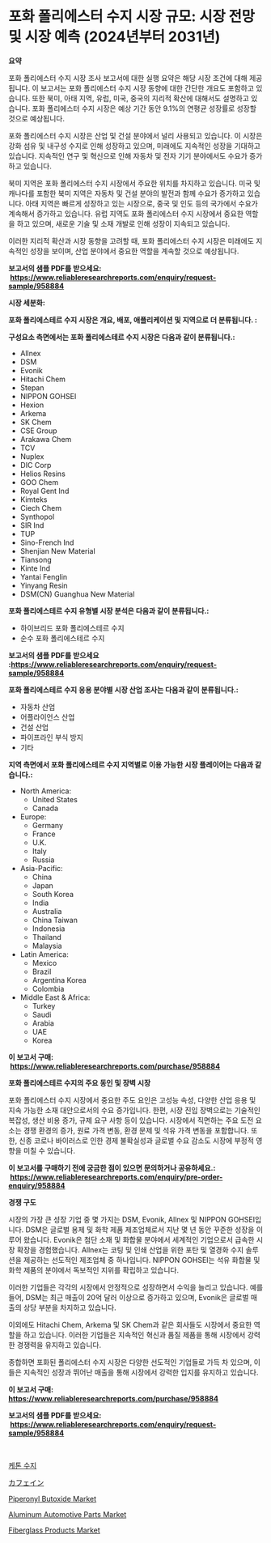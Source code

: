 <p><h1>포화 폴리에스터 수지 시장 규모: 시장 전망 및 시장 예측 (2024년부터 2031년)</h1></p><p><strong>요약</strong></p>
<p><p>포화 폴리에스터 수지 시장 조사 보고서에 대한 실행 요약은 해당 시장 조건에 대해 제공됩니다. 이 보고서는 포화 폴리에스터 수지 시장 동향에 대한 간단한 개요도 포함하고 있습니다. 또한 북미, 아태 지역, 유럽, 미국, 중국의 지리적 확산에 대해서도 설명하고 있습니다. 포화 폴리에스터 수지 시장은 예상 기간 동안 9.1%의 연평균 성장률로 성장할 것으로 예상됩니다.</p><p>포화 폴리에스터 수지 시장은 산업 및 건설 분야에서 널리 사용되고 있습니다. 이 시장은 강화 섬유 및 내구성 수지로 인해 성장하고 있으며, 미래에도 지속적인 성장을 기대하고 있습니다. 지속적인 연구 및 혁신으로 인해 자동차 및 전자 기기 분야에서도 수요가 증가하고 있습니다.</p><p>북미 지역은 포화 폴리에스터 수지 시장에서 주요한 위치를 차지하고 있습니다. 미국 및 캐나다를 포함한 북미 지역은 자동차 및 건설 분야의 발전과 함께 수요가 증가하고 있습니다. 아태 지역은 빠르게 성장하고 있는 시장으로, 중국 및 인도 등의 국가에서 수요가 계속해서 증가하고 있습니다. 유럽 지역도 포화 폴리에스터 수지 시장에서 중요한 역할을 하고 있으며, 새로운 기술 및 소재 개발로 인해 성장이 지속되고 있습니다.</p><p>이러한 지리적 확산과 시장 동향을 고려할 때, 포화 폴리에스터 수지 시장은 미래에도 지속적인 성장을 보이며, 산업 분야에서 중요한 역할을 계속할 것으로 예상됩니다.</p></p>
<p><strong>보고서의 샘플 PDF를 받으세요: &nbsp;<a href="https://www.reliableresearchreports.com/enquiry/request-sample/958884">https://www.reliableresearchreports.com/enquiry/request-sample/958884</a></strong></p>
<p><strong>시장 세분화:</strong></p>
<p><strong> 포화 폴리에스테르 수지 시장은 개요, 배포, 애플리케이션 및 지역으로 더 분류됩니다. :</strong></p>
<p><strong>구성요소 측면에서는 포화 폴리에스테르 수지 시장은 다음과 같이 분류됩니다.:</strong></p>
<p><ul><li>Allnex</li><li>DSM</li><li>Evonik</li><li>Hitachi Chem</li><li>Stepan</li><li>NIPPON GOHSEI</li><li>Hexion</li><li>Arkema</li><li>SK Chem</li><li>CSE Group</li><li>Arakawa Chem</li><li>TCV</li><li>Nuplex</li><li>DIC Corp</li><li>Helios Resins</li><li>GOO Chem</li><li>Royal Gent Ind</li><li>Kimteks</li><li>Ciech Chem</li><li>Synthopol</li><li>SIR Ind</li><li>TUP</li><li>Sino-French Ind</li><li>Shenjian New Material</li><li>Tiansong</li><li>Kinte Ind</li><li>Yantai Fenglin</li><li>Yinyang Resin</li><li>DSM(CN)
    Guanghua New Material</li></ul></p>
<p><strong> 포화 폴리에스테르 수지 유형별 시장 분석은 다음과 같이 분류됩니다.:</strong></p>
<p><ul><li>하이브리드 포화 폴리에스테르 수지</li><li>순수 포화 폴리에스테르 수지</li></ul></p>
<p><strong>보고서의 샘플 PDF를 받으세요 :<a href="https://www.reliableresearchreports.com/enquiry/request-sample/958884">https://www.reliableresearchreports.com/enquiry/request-sample/958884</a></strong></p>
<p><strong> 포화 폴리에스테르 수지 응용 분야별 시장 산업 조사는 다음과 같이 분류됩니다.:</strong></p>
<p><ul><li>자동차 산업</li><li>어플라이언스 산업</li><li>건설 산업</li><li>파이프라인 부식 방지</li><li>기타</li></ul></p>
<p><strong>지역 측면에서 포화 폴리에스테르 수지 지역별로 이용 가능한 시장 플레이어는 다음과 같습니다.:</strong></p>
<p><ul>
    <li>
        North America:
        <ul>
            <li>United States</li>
            <li>Canada</li>
        </ul>
    </li>
    <li>
        Europe:
        <ul>
            <li>Germany</li>
            <li>France</li>
            <li>U.K.</li>
            <li>Italy</li>
            <li>Russia</li>
        </ul>
    </li>
    <li>
        Asia-Pacific:
        <ul>
            <li>China</li>
            <li>Japan</li>
            <li>South Korea</li>
            <li>India</li>
            <li>Australia</li>
            <li>China Taiwan</li>
            <li>Indonesia</li>
            <li>Thailand</li>
            <li>Malaysia</li>
        </ul>
    </li>
    <li>
        Latin America:
        <ul>
            <li>Mexico</li>
            <li>Brazil</li>
            <li>Argentina Korea</li>
            <li>Colombia</li>
        </ul>
    </li>
    <li>
        Middle East & Africa:
        <ul>
            <li>Turkey</li>
            <li>Saudi</li>
            <li>Arabia</li>
            <li>UAE</li>
            <li>Korea</li>
        </ul>
    </li>
    </ul></p>
<p><strong>이 보고서 구매: &nbsp;<a href="https://www.reliableresearchreports.com/purchase/958884">https://www.reliableresearchreports.com/purchase/958884</a></strong></p>
<p><strong>포화 폴리에스테르 수지의 주요 동인 및 장벽 시장</strong></p>
<p><p>포화 폴리에스터 수지 시장에서 중요한 주도 요인은 고성능 속성, 다양한 산업 응용 및 지속 가능한 소재 대안으로서의 수요 증가입니다. 한편, 시장 진입 장벽으로는 기술적인 복잡성, 생산 비용 증가, 규제 요구 사항 등이 있습니다. 시장에서 직면하는 주요 도전 요소는 경쟁 환경의 증가, 원료 가격 변동, 환경 문제 및 석유 가격 변동을 포함합니다. 또한, 신종 코로나 바이러스로 인한 경제 불확실성과 글로벌 수요 감소도 시장에 부정적 영향을 미칠 수 있습니다.</p></p>
<p><strong>이 보고서를 구매하기 전에 궁금한 점이 있으면 문의하거나 공유하세요.: &nbsp;<a href="https://www.reliableresearchreports.com/enquiry/pre-order-enquiry/958884">https://www.reliableresearchreports.com/enquiry/pre-order-enquiry/958884</a></strong></p>
<p><strong>경쟁 구도</strong></p>
<p><p>시장의 가장 큰 성장 기업 중 몇 가지는 DSM, Evonik, Allnex 및 NIPPON GOHSEI입니다. DSM은 글로벌 용제 및 화학 제품 제조업체로서 지난 몇 년 동안 꾸준한 성장을 이루어 왔습니다. Evonik은 첨단 소재 및 화합물 분야에서 세계적인 기업으로서 급속한 시장 확장을 경험했습니다. Allnex는 코팅 및 인쇄 산업을 위한 포탄 및 열경화 수지 솔루션을 제공하는 선도적인 제조업체 중 하나입니다. NIPPON GOHSEI는 석유 화합물 및 화학 제품의 분야에서 독보적인 지위를 확립하고 있습니다.</p><p>이러한 기업들은 각각의 시장에서 안정적으로 성장하면서 수익을 늘리고 있습니다. 예를 들어, DSM는 최근 매출이 20억 달러 이상으로 증가하고 있으며, Evonik은 글로벌 매출의 상당 부분을 차지하고 있습니다.</p><p>이외에도 Hitachi Chem, Arkema 및 SK Chem과 같은 회사들도 시장에서 중요한 역할을 하고 있습니다. 이러한 기업들은 지속적인 혁신과 품질 제품을 통해 시장에서 강력한 경쟁력을 유지하고 있습니다.</p><p>종합하면 포화된 폴리에스터 수지 시장은 다양한 선도적인 기업들로 가득 차 있으며, 이들은 지속적인 성장과 뛰어난 매출을 통해 시장에서 강력한 입지를 유지하고 있습니다.</p></p>
<p><strong>이 보고서 구매: &nbsp; <a href="https://www.reliableresearchreports.com/purchase/958884">https://www.reliableresearchreports.com/purchase/958884</a></strong></p>
<p><strong>보고서의 샘플 PDF를 받으세요: &nbsp;<a href="https://www.reliableresearchreports.com/enquiry/request-sample/958884">https://www.reliableresearchreports.com/enquiry/request-sample/958884</a></strong><strong></strong></p>
<p>&nbsp;</p>
<p><p><a href="https://github.com/nuekbpymrrz5/Market-Research-Report-List-1/blob/main/6178696188259.md">케톤 수지</a></p><p><a href="https://github.com/jkjreqjscoxx7/Market-Research-Report-List-1/blob/main/6742921188414.md">カフェイン</a></p><p><a href="https://issuu.com/reportprime-2/docs/piperonyl-butoxide-market-size-2030.pptx">Piperonyl Butoxide Market</a></p><p><a href="https://github.com/castoriffic/Market-Research-Report-List-3/blob/main/aluminum-automotive-parts-market.md">Aluminum Automotive Parts Market</a></p><p><a href="https://issuu.com/reportprime-2/docs/fiberglass-products-market-size-2030.pptx">Fiberglass Products Market</a></p></p>